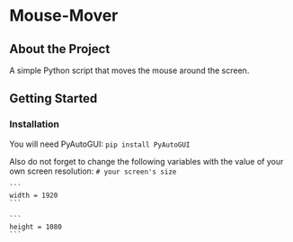 # Mouse-Mover
## About the Project

A simple Python script that moves the mouse around the screen.

## Getting Started

### Installation

You will need PyAutoGUI:
    ```
    pip install PyAutoGUI
    ```
    
Also do not forget to change the following variables with the value of your own screen resolution:
    ```
    # your screen's size
    ```
    
    ```
    width = 1920
    ```
    
    ```
    height = 1080
    ```
